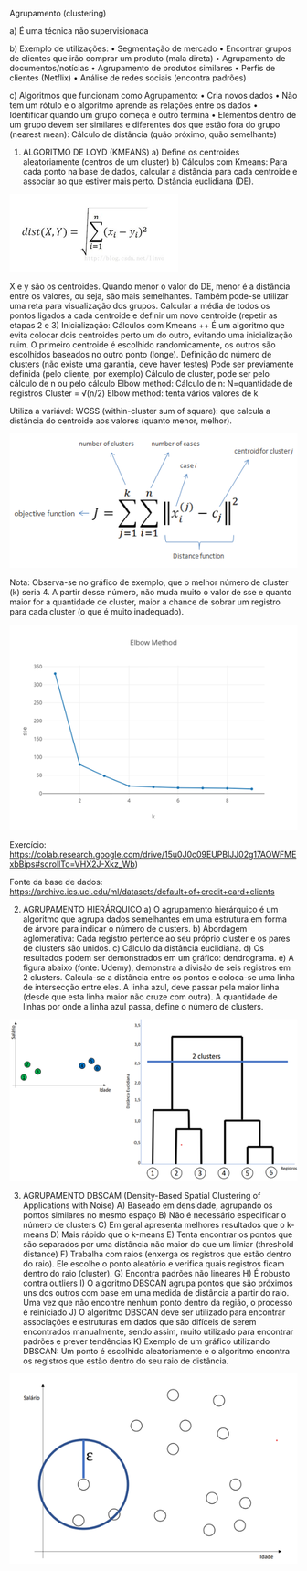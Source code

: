 Agrupamento (clustering) 

a)	É uma técnica não supervisionada

b)	Exemplo de utilizações:
• Segmentação de mercado 
• Encontrar grupos de clientes que irão comprar um produto (mala direta) 
• Agrupamento de documentos/notícias 
• Agrupamento de produtos similares
 • Perfis de clientes (Netflix) 
• Análise de redes sociais (encontra padrões)

c)	Algoritmos que funcionam como Agrupamento:
• Cria novos dados 
• Não tem um rótulo e o algoritmo aprende as relações entre os dados 
• Identificar quando um grupo começa e outro termina 
• Elementos dentro de um grupo devem ser similares e diferentes dos que estão fora do grupo (nearest mean): Cálculo de distância (quão próximo, quão semelhante)

1.	ALGORITMO DE LOYD (KMEANS)
a)	Define os centroides aleatoriamente (centros de um cluster) 
b)	Cálculos com Kmeans: Para cada ponto na base de dados, calcular a distância para cada centroide e associar ao que estiver mais perto. Distância euclidiana (DE).

<img src="img/1DE.png" alt="Fórmula Distribuição Euclidiana">

X e y são os centroides. Quando menor o valor do DE, menor é a distância entre os valores, ou seja, são mais semelhantes.
Também pode-se utilizar uma reta para visualização dos grupos.
	Calcular a média de todos os pontos ligados a cada centroide e definir um novo centroide (repetir as etapas 2 e 3)
Inicialização: Cálculos com Kmeans ++ 
É um algoritmo que evita colocar dois centroides perto um do outro, evitando uma inicialização ruim. O primeiro centroide é escolhido randomicamente, os outros são escolhidos baseados no outro ponto (longe).
Definição do número de clusters (não existe uma garantia, deve haver testes)
	Pode ser previamente definida (pelo cliente, por exemplo)
	Cálculo de cluster, pode ser pelo cálculo de n ou pelo cálculo Elbow method: 
	Cálculo de n: N=quantidade de registros 
Cluster = √(n/2)
	Elbow method: tenta vários valores de k

Utiliza a variável: WCSS (within-cluster sum of square): que calcula a distância do centroide aos valores (quanto menor, melhor).

<img src="img/2elbow.png" alt="Cálculo Elbow">

Nota: Observa-se no gráfico de exemplo, que o melhor número de cluster (k) seria 4.  A partir desse número, não muda muito o valor de sse e quanto maior for a quantidade de cluster, maior a chance de sobrar um registro para cada cluster (o que é muito inadequado).

<img src="img/3elbow.png" alt="Gráfico Método Elbow">

Exercício: 
https://colab.research.google.com/drive/15u0J0c09EUPBlJJ02g17AOWFMExbBips#scrollTo=VHX2J-Xkz_Wb)

Fonte da base de dados: 
https://archive.ics.uci.edu/ml/datasets/default+of+credit+card+clients


2.	AGRUPAMENTO HIERÁRQUICO
a)	O agrupamento hierárquico é um algoritmo que agrupa dados semelhantes em uma estrutura em forma de árvore para indicar o número de clusters.
b)	Abordagem aglomerativa: Cada registro pertence ao seu próprio cluster e os pares de clusters são unidos.
c)	Cálculo da distância euclidiana.
d)	Os resultados podem ser demonstrados em um gráfico: dendrograma.
e)	A figura abaixo (fonte: Udemy), demonstra a divisão de seis registros em 2 clusters. Calcula-se a distância entre os pontos e coloca-se uma linha de intersecção entre eles. A linha azul, deve passar pela maior linha (desde que esta linha maior não cruze com outra). A quantidade de linhas por onde a linha azul passa, define o número de clusters.

<img src="img/4clusters.png" alt="Número de clusters">

3.	AGRUPAMENTO DBSCAM (Density-Based Spatial Clustering of Applications with Noise)
A)	Baseado em densidade, agrupando os pontos similares no mesmo espaço
B)	Não é necessário especificar o número de clusters
C)	Em geral apresenta melhores resultados que o k-means 
D)	Mais rápido que o k-means 
E)	Tenta encontrar os pontos que são separados por uma distância não maior do que um limiar (threshold distance)
F)	Trabalha com raios (enxerga os registros que estão dentro do raio). Ele escolhe o ponto aleatório e verifica quais registros ficam dentro do raio (cluster).
G)	Encontra padrões não lineares
H)	É robusto contra outliers
I)	O algoritmo DBSCAN agrupa pontos que são próximos uns dos outros com base em uma medida de distância a partir do raio. Uma vez que não encontre nenhum ponto dentro da região, o processo é reiniciado
J)	O algoritmo DBSCAN deve ser utilizado para encontrar associações e estruturas em dados que são difíceis de serem encontrados manualmente, sendo assim, muito utilizado para encontrar padrões e prever tendências
K)	Exemplo de um gráfico utilizando DBSCAN: Um ponto é escolhido aleatoriamente e o algoritmo encontra os registros que estão dentro do seu raio de distância.

<img src="img/5dbscan.png" alt="gráfico explicativo dbscan">